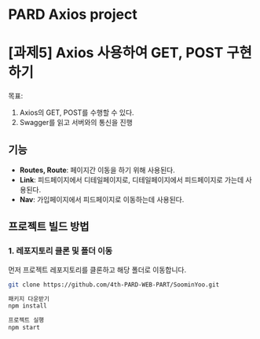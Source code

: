# PARD Axios project


<h1>[과제5] Axios 사용하여 GET, POST 구현하기</h1>

<p>목표: 

1. Axios의 GET, POST를 수행할 수 있다.
2. Swagger를 읽고 서버와의 통신을 진행
</p>

<h2>기능</h2>
<ul>
    <li><strong>Routes, Route</strong>: 페이지간 이동을 하기 위해 사용된다.</li>
    <li><strong>Link</strong>: 피드페이지에서 디테일페이지로, 디테일페이지에서 피드페이지로 가는데 사용된다.</li>
    <li><strong>Nav</strong>: 가입페이지에서 피드페이지로 이동하는데 사용된다.</li>
</ul>


## 프로젝트 빌드 방법

### 1. 레포지토리 클론 및 폴더 이동
먼저 프로젝트 레포지토리를 클론하고 해당 폴더로 이동합니다.

```bash
git clone https://github.com/4th-PARD-WEB-PART/SoominYoo.git

패키지 다운받기
npm install

프로젝트 실행
npm start
